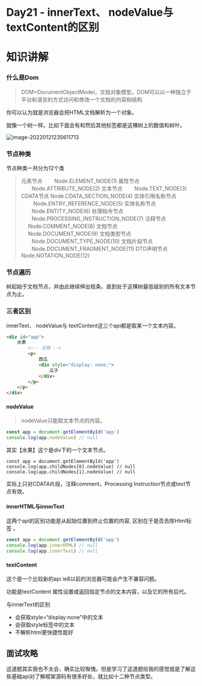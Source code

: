 # Day21 - innerText、 nodeValue与 textContent的区别

# 知识讲解

### 什么是Dom

>  DOM=DocumentObjectModel，文档对象模型，DOM可以以一种独立于平台和语言的方式访问和修改一个文档的内容和结构

你可以认为就是浏览器会把HTML文档解析为一个对象。

就像一个树一样。比如<html>下面会有<head>和<body>然后其他标签都是这棵树上的数值和树叶。

![image-20220121235611713](https://gitee.com/josephxia/picgo/raw/master/juejin/image-20220121235611713.png)

### 

### 节点种类

节点种类一共分为12个类

> 元素节点            　　Node.ELEMENT_NODE(1)
> 属性节点            　　Node.ATTRIBUTE_NODE(2)
> 文本节点            　　Node.TEXT_NODE(3)
> CDATA节点             Node.CDATA_SECTION_NODE(4)
> 实体引用名称节点    　　 Node.ENTRY_REFERENCE_NODE(5)
> 实体名称节点        　　Node.ENTITY_NODE(6)
> 处理指令节点        　　Node.PROCESSING_INSTRUCTION_NODE(7)
> 注释节点            　 Node.COMMENT_NODE(8)
> 文档节点            　 Node.DOCUMENT_NODE(9)
> 文档类型节点        　　Node.DOCUMENT_TYPE_NODE(10)
> 文档片段节点        　　Node.DOCUMENT_FRAGMENT_NODE(11)
> DTD声明节点            Node.NOTATION_NODE(12)



### 节点遍历

树起始于文档节点，并由此继续伸出枝条，直到处于这棵树最低级别的所有文本节点为止。



### 三者区别

innerText、 nodeValue与 textContent这三个api都是取某一个文本内容。

```html
<div id="app">
    水果
        <!-- 注释 -->
        <p>
            西瓜
            <div style="display: none;">
                瓜子
            </div>
        </p>
    </p>
</div>
```



#### nodeValue

> nodeValue只能取文本节点的内容。

```js
const app = document.getElementById('app')
console.log(app.nodeValue) // null
```

其实【水果】这个是div下的一个文本节点。

```
const app = document.getElementById('app')
console.log(app.childNodes[0].nodeValue) // null
console.log(app.childNodes[1].nodeValue) // null
```

实际上只对CDATA片段，注释comment，Processing Instruction节点或text节点有效。



#### innerHTML与innerText

这两个api的区别功能是从起始位置到终止位置的内容, 区别在于是否去除Html标签 。

```js
const app = document.getElementById('app')
console.log(app.innerHTML) // null
console.log(app.innerText) // null
```



#### textContent

这个是一个比较新的api  ie8以前的浏览器可能会产生不兼容问题。

功能是textContent 属性设置或返回指定节点的文本内容，以及它的所有后代。

与innerText的区别

- 会获取style=“display:none”中的文本
- 会获取style标签中的文本
- 不解析html更快捷性能好

## 面试攻略

这道题其实我也不太会，确实比较惭愧。但是学习了这道题给我的感觉就是了解这些基础api对了解框架源码有很多好处，就比如十二种节点类型。

